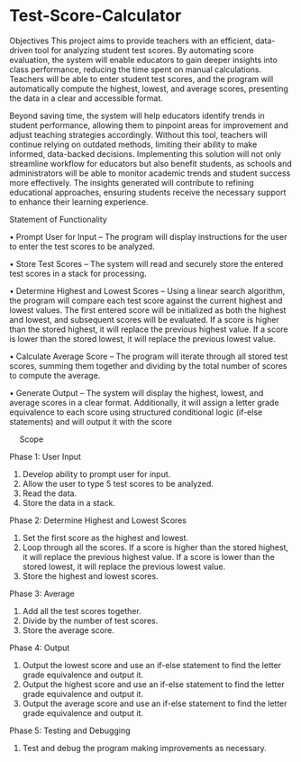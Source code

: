 # Test-Score-Calculator

Objectives
This project aims to provide teachers with an efficient, data-driven tool for analyzing student test scores. By automating score evaluation, the system will enable educators to gain deeper insights into class performance, reducing the time spent on manual calculations. Teachers will be able to enter student test scores, and the program will automatically compute the highest, lowest, and average scores, presenting the data in a clear and accessible format.

Beyond saving time, the system will help educators identify trends in student performance, allowing them to pinpoint areas for improvement and adjust teaching strategies accordingly. Without this tool, teachers will continue relying on outdated methods, limiting their ability to make informed, data-backed decisions. Implementing this solution will not only streamline workflow for educators but also benefit students, as schools and administrators will be able to monitor academic trends and student success more effectively. The insights generated will contribute to refining educational approaches, ensuring students receive the necessary support to enhance their learning experience.  

Statement of Functionality

•	Prompt User for Input – The program will display instructions for the user to enter the test scores to be analyzed. 

•	Store Test Scores – The system will read and securely store the entered test scores in a stack for processing.

•	Determine Highest and Lowest Scores – Using a linear search algorithm, the program will compare each test score against the current highest and lowest values. The first entered score will be initialized as both the highest and lowest, and subsequent scores will be evaluated. If a score is higher than the stored highest, it will replace the previous highest value. If a score is lower than the stored lowest, it will replace the previous lowest value.

•	Calculate Average Score – The program will iterate through all stored test scores, summing them together and dividing by the total number of scores to compute the average.

•	Generate Output – The system will display the highest, lowest, and average scores in a clear format. Additionally, it will assign a letter grade equivalence to each score using structured conditional logic (if-else statements) and will output it with the score

 
Scope

Phase 1: User Input

1. 	Develop ability to prompt user for input.
2.	Allow the user to type 5 test scores to be analyzed.
3. 	Read the data. 
4. 	Store the data in a stack.

Phase 2: Determine Highest and Lowest Scores
1. 	Set the first score as the highest and lowest.
2. 	Loop through all the scores. If a score is higher than the stored highest, it will replace the previous highest value. If a score is lower than the stored lowest, it will replace the previous lowest value.
3. 	Store the highest and lowest scores.

Phase 3: Average
1.  Add all the test scores together.
2.  Divide by the number of test scores.
3. 	Store the average score.

Phase 4: Output
1. 	Output the lowest score and use an if-else statement to find the letter grade equivalence and output it. 
2. 	Output the highest score and use an if-else statement to find the letter grade equivalence and output it. 
3. 	Output the average score and use an if-else statement to find the letter grade equivalence and output it. 

Phase 5: Testing and Debugging 
1. 	Test and debug the program making improvements as necessary. 


